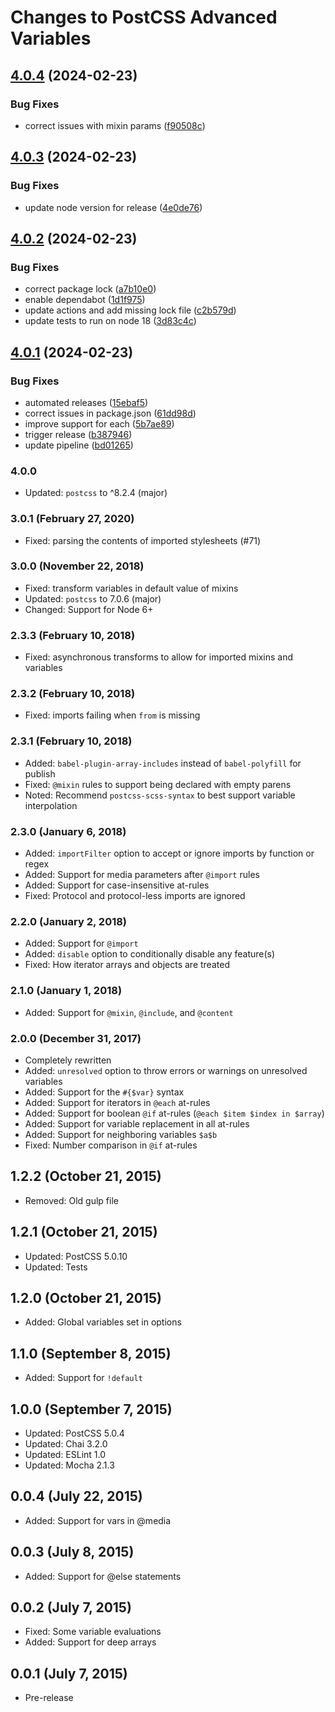 # Changes to PostCSS Advanced Variables

## [4.0.4](https://github.com/armano2/postcss-advanced-variables/compare/v4.0.3...v4.0.4) (2024-02-23)


### Bug Fixes

* correct issues with mixin params ([f90508c](https://github.com/armano2/postcss-advanced-variables/commit/f90508ca2d42d9058840f2714a6519b7e23e5ea3))

## [4.0.3](https://github.com/armano2/postcss-advanced-variables/compare/v4.0.2...v4.0.3) (2024-02-23)


### Bug Fixes

* update node version for release ([4e0de76](https://github.com/armano2/postcss-advanced-variables/commit/4e0de7689eb914cc5c2d47f5a8b7b22ca9c70564))

## [4.0.2](https://github.com/armano2/postcss-advanced-variables/compare/v4.0.1...v4.0.2) (2024-02-23)


### Bug Fixes

* correct package lock ([a7b10e0](https://github.com/armano2/postcss-advanced-variables/commit/a7b10e012a3df8b2d7278fafbc50007f68cb399b))
* enable dependabot ([1d1f975](https://github.com/armano2/postcss-advanced-variables/commit/1d1f97546942dc2d8e7ea4d995e059064473fb33))
* update actions and add missing lock file ([c2b579d](https://github.com/armano2/postcss-advanced-variables/commit/c2b579d043cf9fa7e6afa2a88f1898baa6768ede))
* update tests to run on node 18 ([3d83c4c](https://github.com/armano2/postcss-advanced-variables/commit/3d83c4c48c3c537cd7abb85c4419c4adaf7efab0))

## [4.0.1](https://github.com/armano2/postcss-advanced-variables/compare/v4.0.0...v4.0.1) (2024-02-23)


### Bug Fixes

* automated releases ([15ebaf5](https://github.com/armano2/postcss-advanced-variables/commit/15ebaf580d1876d92331b2d39056ffe42e891d87))
* correct issues in package.json ([61dd98d](https://github.com/armano2/postcss-advanced-variables/commit/61dd98d750ceb273adf37956cd2cb6ae7c0f4819))
* improve support for each ([5b7ae89](https://github.com/armano2/postcss-advanced-variables/commit/5b7ae8955e8186a56d69d9c459b7b802de192afa))
* trigger release ([b387946](https://github.com/armano2/postcss-advanced-variables/commit/b387946d18f13e2c48206d83eb4fcab17d28eaa3))
* update pipeline ([bd01265](https://github.com/armano2/postcss-advanced-variables/commit/bd01265a4d0f44d672b7574049cb594e53ed0b59))

### 4.0.0

- Updated: `postcss` to ^8.2.4 (major)

### 3.0.1 (February 27, 2020)

- Fixed: parsing the contents of imported stylesheets (#71)

### 3.0.0 (November 22, 2018)

- Fixed: transform variables in default value of mixins
- Updated: `postcss` to 7.0.6 (major)
- Changed: Support for Node 6+

### 2.3.3 (February 10, 2018)

- Fixed: asynchronous transforms to allow for imported mixins and variables

### 2.3.2 (February 10, 2018)

- Fixed: imports failing when `from` is missing

### 2.3.1 (February 10, 2018)

- Added: `babel-plugin-array-includes` instead of `babel-polyfill` for publish
- Fixed: `@mixin` rules to support being declared with empty parens
- Noted: Recommend `postcss-scss-syntax` to best support variable interpolation

### 2.3.0 (January 6, 2018)

- Added: `importFilter` option to accept or ignore imports by function or regex
- Added: Support for media parameters after `@import` rules
- Added: Support for case-insensitive at-rules
- Fixed: Protocol and protocol-less imports are ignored

### 2.2.0 (January 2, 2018)

- Added: Support for `@import`
- Added: `disable` option to conditionally disable any feature(s)
- Fixed: How iterator arrays and objects are treated

### 2.1.0 (January 1, 2018)

- Added: Support for `@mixin`, `@include`, and `@content`

### 2.0.0 (December 31, 2017)

- Completely rewritten
- Added: `unresolved` option to throw errors or warnings on unresolved variables
- Added: Support for the `#{$var}` syntax
- Added: Support for iterators in `@each` at-rules
- Added: Support for boolean `@if` at-rules
  (`@each $item $index in $array`)
- Added: Support for variable replacement in all at-rules
- Added: Support for neighboring variables `$a$b`
- Fixed: Number comparison in `@if` at-rules

## 1.2.2 (October 21, 2015)

- Removed: Old gulp file

## 1.2.1 (October 21, 2015)

- Updated: PostCSS 5.0.10
- Updated: Tests

## 1.2.0 (October 21, 2015)

- Added: Global variables set in options

## 1.1.0 (September 8, 2015)

- Added: Support for `!default`

## 1.0.0 (September 7, 2015)

- Updated: PostCSS 5.0.4
- Updated: Chai 3.2.0
- Updated: ESLint 1.0
- Updated: Mocha 2.1.3  

## 0.0.4 (July 22, 2015)

- Added: Support for vars in @media

## 0.0.3 (July 8, 2015)

- Added: Support for @else statements

## 0.0.2 (July 7, 2015)

- Fixed: Some variable evaluations
- Added: Support for deep arrays

## 0.0.1 (July 7, 2015)

- Pre-release

